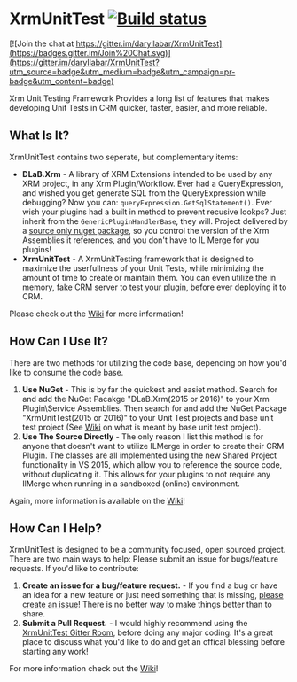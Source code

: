 # XrmUnitTest [![Build status](https://ci.appveyor.com/api/projects/status/e4x424jxt92vk00a?svg=true)](https://ci.appveyor.com/project/daryllabar/xrmunittest)

[![Join the chat at https://gitter.im/daryllabar/XrmUnitTest](https://badges.gitter.im/Join%20Chat.svg)](https://gitter.im/daryllabar/XrmUnitTest?utm_source=badge&utm_medium=badge&utm_campaign=pr-badge&utm_content=badge)


Xrm Unit Testing Framework Provides a long list of features that makes developing Unit Tests in CRM quicker, faster, easier, and more reliable.

## What Is It?

XrmUnitTest contains two seperate, but complementary items:

- **DLaB.Xrm** - A library of XRM Extensions intended to be used by any XRM project, in any Xrm Plugin/Workflow.  Ever had a QueryExpression, and wished you get generate SQL from the QueryExpression while debugging?  Now you can:  `queryExpression.GetSqlStatement()`.  Ever wish your plugins had a built in method to prevent recusive lookps?  Just inherit from the `GenericPluginHandlerBase`, they will.  Project delivered by a [source only nuget package](https://www.nuget.org/packages/DLaB.Xrm.Source/), so you control the version of the Xrm Assemblies it references, and you don't have to IL Merge for you plugins!
- **XrmUnitTest** - A XrmUnitTesting framework that is designed to maximize the userfullness of your Unit Tests, while minimizing the amount of time to create or maintain them.  You can even utilize the in memory, fake CRM server to test your plugin, before ever deploying it to CRM.

Please check out the [Wiki](https://github.com/daryllabar/XrmUnitTest/wiki) for more information!

## How Can I Use It?

There are two methods for utilizing the code base, depending on how you'd like to consume the code base.  

1.  **Use NuGet** - This is by far the quickest and easiet method.  Search for and add the NuGet Pacakge "DLaB.Xrm(2015 or 2016)" to your Xrm Plugin\Service Assemblies.  Then search for and add the NuGet Package "XrmUnitTest(2015 or 2016)" to your Unit Test projects and base unit test project (See [Wiki](https://github.com/daryllabar/XrmUnitTest/wiki) on what is meant by base unit test project).
2.  **Use The Source Directly** - The only reason I list this method is for anyone that doesn't want to utilize ILMerge in order to create their CRM Plugin.  The classes are all implemented using the new Shared Project functionality in VS 2015, which allow you to reference the source code, without duplicating it.  This allows for your plugins to not require any IlMerge when running in a sandboxed (online) environment.
  
Again, more information is available on the [Wiki](https://github.com/daryllabar/XrmUnitTest/wiki)!


## How Can I Help?

XrmUnitTest is designed to be a community focused, open sourced project.  There are two main ways to help:
Please submit an issue for bugs/feature requests.  If you'd like to contribute:

1.  **Create an issue for a bug/feature request.** - If you find a bug or have an idea for a new feature or just need something that is missing, [please create an issue](https://github.com/daryllabar/XrmUnitTest/issues/new)!  There is no better way to make things better than to share.
2.  **Submit a Pull Request.** - I would highly recommend using the [XrmUnitTest Gitter Room](https://gitter.im/daryllabar/XrmUnitTest), before doing any major coding.  It's a great place to discuss what you'd like to do and get an offical blessing before starting any work!


For more information check out the [Wiki](https://github.com/daryllabar/XrmUnitTest/wiki)!
